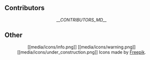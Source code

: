 

## Contributors

<p align="center">
<i>__CONTRIBUTORS_MD__</i>
</p>

## Other

<p align="center">
[[media/icons/info.png]]
[[media/icons/warning.png]]
[[media/icons/under_construction.png]]
Icons made by <a href="http://www.flaticon.com" target="_blank">Freepik</a>.
</p>
